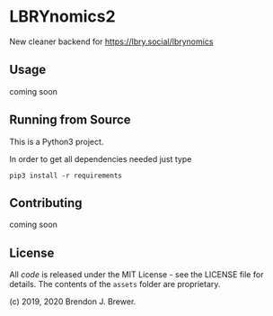 # LBRYnomics2
New cleaner backend for https://lbry.social/lbrynomics

## Usage

coming soon

## Running from Source

This is a Python3 project.

In order to get all dependencies needed just type
```
pip3 install -r requirements
```

## Contributing

coming soon

## License

All *code* is released under the MIT License - see the LICENSE file for details. The contents of the `assets` folder are proprietary.


(c) 2019, 2020 Brendon J. Brewer.
